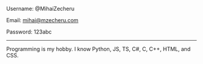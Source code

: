 Username: @MihaiZecheru

Email: mihai@mzecheru.com

Password: 123abc

----------------------------------------------

Programming is my hobby. I know Python, JS, TS, C#, C, C++, HTML, and CSS.
